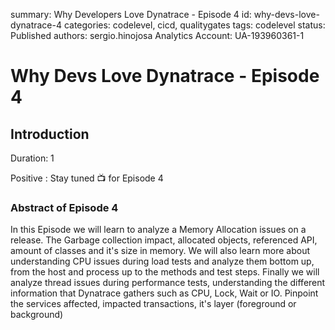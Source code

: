 summary: Why Developers Love Dynatrace - Episode 4
id: why-devs-love-dynatrace-4
categories: codelevel, cicd, qualitygates
tags: codelevel
status: Published
authors: sergio.hinojosa
Analytics Account: UA-193960361-1
# Why Devs Love Dynatrace - Episode 4


## Introduction 
Duration: 1

Positive
: Stay tuned 📺 for Episode 4


### Abstract of Episode 4
In this Episode we will learn to analyze a Memory Allocation issues on a release. The Garbage collection impact, allocated objects, referenced API, amount of classes and it's size in memory.
We will also learn more about understanding CPU issues during load tests and analyze them bottom up, from the host and process up to the methods and test steps.
Finally we will analyze thread issues during performance tests, understanding the different information that Dynatrace gathers such as CPU, Lock, Wait or IO. Pinpoint the services affected, impacted transactions, it's layer (foreground or background) 
